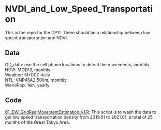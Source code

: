 # NVDI_and_Low_Speed_Transportation
This is the repo for the DP11. There should be a relationship between low speed transportation and NDVI. 

## Data  
OD_data: use the cell phone locations to detect the movements, monthly  
NDVI: MOD13, monthly  
Weather: M*D07, daily  
NTL: VNP46A2 500m, monthly  
WorldPop: 1km, yearly  
  
## Code  
[01_DW_GridRealMovementEstimation_v1.R](00_RCode/01_DW_GridRealMovementEstimation_v1.R): This script is to wash the data to get low speed transportation density from 2019.01 to 2021.01, a total of 25 months of the Great Tokyo Area. 